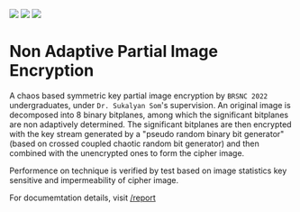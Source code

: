 ![](https://img.shields.io/github/issues/suvasish114/Project)
![](https://img.shields.io/github/forks/suvasish114/Project)
![](https://img.shields.io/github/stars/suvasish114/Project)

# Non Adaptive Partial Image Encryption

A chaos based symmetric key partial image encryption by `BRSNC 2022` undergraduates, under `Dr. Sukalyan Som`'s supervision. An original image is decomposed into 8 binary bitplanes, among which the significant bitplanes are non adaptively determined. The significant bitplanes are then encrypted with the key stream generated by a "pseudo random binary bit generator" (based on crossed coupled chaotic random bit generator) and then combined with the unencrypted ones to form the cipher image. 

Performence on technique is verified by test based on image statistics key sensitive and impermeability of cipher image.

For documemtation details, visit [/report](https://github.com/suvasish114/Non-Adaptive-Partial-Image-Encryption/tree/main/report)
